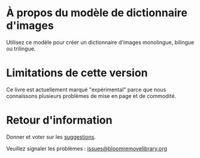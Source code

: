 # À propos du modèle de dictionnaire d'images
Utilisez ce modèle pour créer un dictionnaire d'images monolingue, bilingue ou trilingue.

# Limitations de cette version
Ce livre est actuellement marqué "expérimental" parce que nous connaissons plusieurs problèmes de mise en page et de commodité.

# Retour d'information
Donner et voter sur les [suggestions](http://bloomlibrary.org/suggestions).

Veuillez signaler les problèmes : [issues@bloomremovelibrary.org](mailto:issues@bloomremovelibrary.org?subject=Picture&nbsp;Dictionary&nbsp;Problem)
